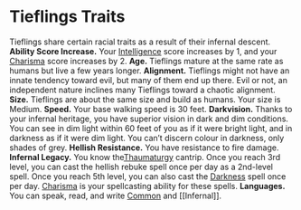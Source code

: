 

# **Tieflings Traits**

Tieflings share certain racial traits as a result of their infernal descent.
**Ability Score Increase.** Your [Intelligence](DM%20Screen/General%20Rules/5E%20General%20Rules/Intelligence.md) score increases by 1, and your [Charisma](DM%20Screen/General%20Rules/5E%20General%20Rules/Charisma.md) score increases by 2.
**Age.** Tieflings mature at the same rate as humans but live a few years longer.
**Alignment.** Tieflings might not have an innate tendency toward evil, but many of them end up there. Evil or not, an independent nature inclines many Tieflings toward a chaotic alignment.
**Size.** Tieflings are about the same size and build as humans. Your size is Medium. 
**Speed.** Your base walking speed is 30 feet.
**Darkvision.** Thanks to your infernal heritage, you have superior vision in dark and dim conditions. You can see in dim light within 60 feet of you as if it were bright light, and in darkness as if it were dim light. You can’t discern colour in darkness, only shades of grey. 
**Hellish Resistance.** You have resistance to fire damage.
**Infernal Legacy.** You know the[Thaumaturgy](Thaumaturgy.md) cantrip. Once you reach 3rd level, you can cast the hellish rebuke spell once per day as a 2nd-level spell. Once you reach 5th level, you can also cast the [Darkness](Darkness.md) spell once per day. [Charisma](DM%20Screen/General%20Rules/5E%20General%20Rules/Charisma.md) is your spellcasting ability for these spells.
**Languages.** You can speak, read, and write [Common](Common.md) and [[Infernal]].